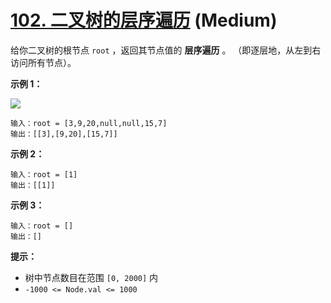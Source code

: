 # [102. 二叉树的层序遍历][link] (Medium)

[link]: https://leetcode.cn/problems/binary-tree-level-order-traversal/

给你二叉树的根节点 `root` ，返回其节点值的 **层序遍历** 。 （即逐层地，从左到右访问所有节点）。

**示例 1：**

![](https://assets.leetcode.com/uploads/2021/02/19/tree1.jpg)

```
输入：root = [3,9,20,null,null,15,7]
输出：[[3],[9,20],[15,7]]

```

**示例 2：**

```
输入：root = [1]
输出：[[1]]

```

**示例 3：**

```
输入：root = []
输出：[]

```

**提示：**

- 树中节点数目在范围 `[0, 2000]` 内
- `-1000 <= Node.val <= 1000`
